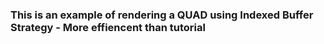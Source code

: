 ### This is an example of rendering a QUAD using Indexed Buffer Strategy - More effiencent than tutorial